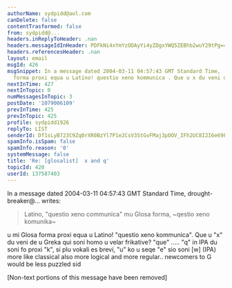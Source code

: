 ```yaml
---
authorName: sydpidd@aol.com
canDelete: false
contentTrasformed: false
from: sydpidd@...
headers.inReplyToHeader: .nan
headers.messageIdInHeader: PDFkNi4xYmYzODAyYi4yZDgxYWQ5ZEBhb2wuY29tPg==
headers.referencesHeader: .nan
layout: email
msgId: 426
msgSnippet: In a message dated 2004-03-11 04:57:43 GMT Standard Time, ... u mi Glosa
  forma proxi equa u Latino! questio xeno kommunica . Que u x du veni de u Greka qui
nextInTime: 427
nextInTopic: 0
numMessagesInTopic: 3
postDate: '1079006109'
prevInTime: 425
prevInTopic: 425
profile: sydpidd1926
replyTo: LIST
senderId: Df1sLyB723C9Zq0rXR0BzYl7P1e2CsV3StGvFMaj3pOOV_IFh2UC8I2I6e69F7Jo5dipS4Ts
spamInfo.isSpam: false
spamInfo.reason: '0'
systemMessage: false
title: 'Re: [glosalist]  x and q'
topicId: 420
userId: 137587403
---
```


In a message dated 2004-03-11 04:57:43 GMT Standard Time, 
drought-breaker@... writes:

> Latino, "questio xeno communica" mu Glosa forma, ~qestio xeno 
> komunika~ 

u mi Glosa forma proxi equa u Latino! "questio xeno kommunica". Que u "x" du 
veni de u Greka qui soni  homo u velar frikative?
"que" .....
"q" in IPA du soni fo proxi "k", si plu vokali es brevi, "u" ko u seqe "e" 
sio soni [w] (IPA)   more like classical also more logical and more regular.. 
newcomers to G would be less puzzled
sid


[Non-text portions of this message have been removed]


